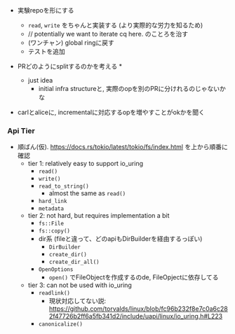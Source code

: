
* 実験repoを形にする
  * `read`, `write` をちゃんと実装する (より実際的な労力を知るため)
  * // potentially we want to iterate cq here. のことろを治す
  * (ワンチャン) global ringに戻す
  * テストを追加
* PRどのようにsplitするのかを考える
  * 
  * just idea
    * initial infra structureと, 実際のopを別のPRに分けれるのじゃないかな

* carlとaliceに, incrementalに対応するopを増やすことがokかを聞く

### Api Tier
* 順ばん(仮). https://docs.rs/tokio/latest/tokio/fs/index.html を上から順番に確認
  * tier 1: relatively easy to support io_uring
    * `read()`
    * `write()`
    * `read_to_string()`
      * almost the same as `read()`
    * `hard_link`
    * `metadata`
  * tier 2: not hard, but requires implementation a bit
    * `fs::File`
    * `fs::copy()`
    * dir系 (fileと違って、どのapiもDirBuilderを経由するっぽい)
      * `DirBuilder`
      * `create_dir()`
      * `create_dir_all()`
    * `OpenOptions`
      * `open()` でFileObjectを作成するのde, FileOpjectに依存してる
  * tier 3: can not be used with io_uring
    * `readlink()`
      * 現状対応してない説: https://github.com/torvalds/linux/blob/fc96b232f8e7c0a6c282f47726b2ff6a5fb341d2/include/uapi/linux/io_uring.h#L223
    * `canonicalize()`
